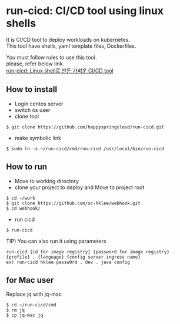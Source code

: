 # run-cicd: CI/CD tool using linux shells

It is CI/CD tool to deploy workloads on kubernetes.   
This tool have shells, yaml template files, Dockerfiles.      
   
You must follow rules to use this tool.  
please, refer below link.    
[run-cicd: Linux shell로 만든 가벼운 CI/CD tool](https://happycloud-lee.tistory.com/195)

## How to install
- Login centos server  
- switch os user 
- clone tool
```
$ git clone https://github.com/happyspringcloud/run-cicd.git 
```
- make symbolic link
```
$ sudo ln -s ~/run-cicd/cmd/run-cicd /usr/local/bin/run-cicd
```

## How to run
- Move to working directory
- clone your project to deploy and Move to project root 
```
$ cd ~/work
$ git clone https://github.com/sc-hklee/webhook.git
$ cd webhook/
```
- run cicd
```
$ run-cicd
```
TIP) You can also run it using parameters
```
run-cicd {id for image registry} {password for image registry} . {profile} . {language} {config server ingress name} 
ex) run-cicd hklee passw0rd . dev . java config 
```

## for Mac user
Replace jq with jq-mac
```
$ cd ~/run-cicd/cmd
$ rm jq
$ cp jq-mac jq
```

